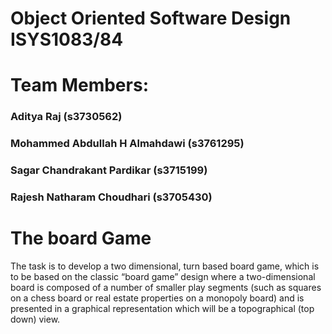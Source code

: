# Object Oriented Software Design ISYS1083/84

#     Team Members:
###  Aditya Raj  (s3730562)
###  Mohammed Abdullah H Almahdawi (s3761295)
###  Sagar Chandrakant Pardikar  (s3715199)
###  Rajesh Natharam Choudhari   (s3705430)

# The board Game
The task is to develop a two dimensional, turn based board game, which is to be based on the classic “board game” design where a two-dimensional board is composed of a number of smaller play segments (such as squares on a chess board or real estate properties on a monopoly board) and is presented in a graphical representation which will be a topographical (top down) view. 
  
  


